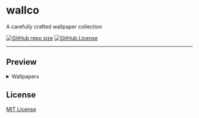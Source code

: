 # wallco

A carefully crafted wallpaper collection

[![GitHub repo size](https://img.shields.io/github/repo-size/mentiferous/wallco?style=for-the-badge&logo=github&logoSize=auto&label=%20&color=%23ff38ca)](https://github.com/mentiferous/wallco)
[![GitHub License](https://img.shields.io/github/license/mentiferous/wallco?style=for-the-badge&labelColor=%239452ff&color=%239452ff)](https://github.com/mentiferous/wallco/blob/main/LICENSE)

---

## Preview

<details>

<summary>Wallpapers</summary>

![0](wallpapers/0.png)

![1](wallpapers/1.png)

![2](wallpapers/2.png)

![3](wallpapers/3.png)

![4](wallpapers/4.png)

![5](wallpapers/5.png)

![6](wallpapers/6.png)

![7](wallpapers/7.png)

![8](wallpapers/8.png)

![9](wallpapers/9.png)

![10](wallpapers/10.png)

![11](wallpapers/11.png)

![12](wallpapers/12.png)

![13](wallpapers/13.png)

![14](wallpapers/14.png)

![15](wallpapers/15.png)

![16](wallpapers/16.png)

![17](wallpapers/17.png)

![18](wallpapers/18.png)

![19](wallpapers/19.png)

![20](wallpapers/20.png)

![21](wallpapers/21.png)

![22](wallpapers/22.png)

![23](wallpapers/23.png)

</details>

## License

[MIT License](LICENSE)
